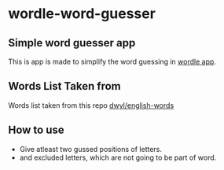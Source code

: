 # wordle-word-guesser

## Simple word guesser app

This is app is made to simplify the word guessing in [wordle app](https://www.nytimes.com/games/wordle/index.html). 

## Words List Taken from
Words list taken from this repo [dwyl/english-words](https://github.com/dwyl/english-words)

## How to use

- Give atleast two gussed positions of letters.
- and excluded letters, which are not going to be part of word.


